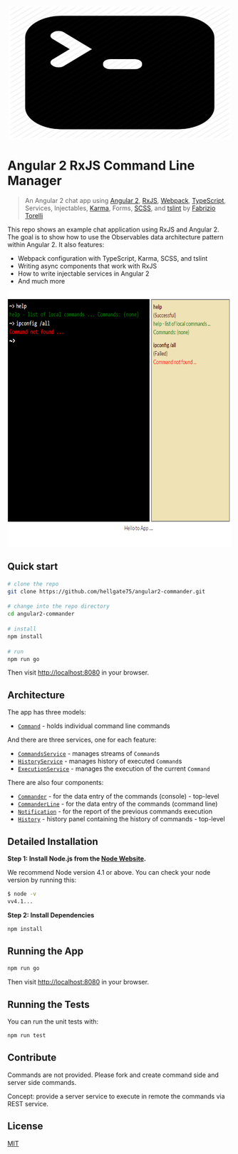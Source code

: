 <p align="center">
  <img src="app/images/logos/command-line-logo.png" alt="Angular 2 RxJS Command Line Manager" width="500" height="300"/>
</p>

# Angular 2 RxJS Command Line Manager

> An Angular 2 chat app using [Angular 2](https://angular.io/), [RxJS](https://github.com/Reactive-Extensions/RxJS), [Webpack](https://webpack.github.io/), [TypeScript](http://www.typescriptlang.org/), Services, Injectables, [Karma](http://karma-runner.github.io/), Forms, [SCSS](http://sass-lang.com/), and [tslint](http://palantir.github.io/tslint/) by [Fabrizio Torelli](https://github.com/hellgate75)

This repo shows an example chat application using RxJS and Angular 2. The goal is to show how to use the Observables data architecture pattern within Angular 2. It also features:

* Webpack configuration with TypeScript, Karma, SCSS, and tslint
* Writing async components that work with RxJS
* How to write injectable services in Angular 2
* And much more

<p align="center">
  <img src="app/images/readme/commander.png" alt="Angular 2 RxJS Command Line Manager" width="713" height="574"/>
</p>

## Quick start

```bash
# clone the repo
git clone https://github.com/hellgate75/angular2-commander.git

# change into the repo directory
cd angular2-commander

# install
npm install

# run
npm run go
```

Then visit [http://localhost:8080](http://localhost:8080) in your browser.

## Architecture

The app has three models:

* [`Command`](app/ts/model/base_models.ts#L14) - holds individual command line commands

And there are three services, one for each feature:

* [`CommandsService`](app/ts/services/CommandsService.ts) - manages streams of `Command`s
* [`HistoryService`](app/ts/services/HistoryService.ts) - manages history of executed `Command`s
* [`ExecutionService`](app/ts/services/ExecutionService.ts) - manages the execution of the current `Command`

There are also four components:

* [`Commander`](app/ts/components/Commander.ts#L107) - for the data entry of the commands (console) - top-level
* [`CommanderLine`](app/ts/components/Commander.ts#L31) - for the data entry of the commands (command line)
* [`Notification`](app/ts/components/Commander.ts#L84) - for the report of the previous commands execution
* [`History`](app/ts/components/History.ts) - history panel containing the history of commands - top-level

## Detailed Installation

**Step 1: Install Node.js from the [Node Website](http://nodejs.org/).**

We recommend Node version 4.1 or above. You can check your node version by running this:

```bash
$ node -v
vv4.1...
```

**Step 2: Install Dependencies**

```bash
npm install
```

## Running the App

```bash
npm run go
```

Then visit [http://localhost:8080](http://localhost:8080) in your browser.

## Running the Tests

You can run the unit tests with:

```bash
npm run test
```

## Contribute

Commands are not provided. Please fork and create command side and server side commands.

Concept: provide a server service to execute in remote the commands via REST service.


## License
 [MIT](/LICENSE.md)
